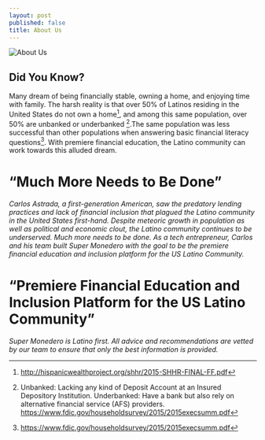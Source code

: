 ```yaml
---
layout: post
published: false
title: About Us
---
```


![About Us]({{site.baseurl}}/img/Dreams.jpg)

## Did You Know? 

Many dream of being financially stable, owning a home, and enjoying time with family. The harsh reality is that over 50% of Latinos residing in the United States do not own a home[^1], and among this same population, over 50% are unbanked or underbanked [^2].The same population was less successful than other populations when answering basic financial literacy questions[^3].  With premiere financial education, the Latino community can work towards this alluded dream. 


# “Much More Needs to Be Done”

_Carlos Astrada, a first-generation American, saw the predatory lending practices and lack of financial inclusion that plagued the Latino community in the United States first-hand. Despite meteoric growth in population as well as political and economic clout, the Latino community continues to be underserved.  Much more needs to be done. As a tech entrepreneur, Carlos and his team built Super Monedero with the goal to be the premiere financial education and inclusion platform for the US Latino Community._

# “Premiere Financial Education and Inclusion Platform for the US Latino Community”

_Super Monedero is Latino first. All advice and recommendations are vetted by our team to ensure that only the best information is provided._



[^1]: http://hispanicwealthproject.org/shhr/2015-SHHR-FINAL-FF.pdf
[^2]: Unbanked: Lacking any kind of Deposit Account at an Insured Depository Institution. Underbanked: Have a bank but also rely on alternative financial service (AFS) providers. https://www.fdic.gov/householdsurvey/2015/2015execsumm.pdf
[^3]: https://www.fdic.gov/householdsurvey/2015/2015execsumm.pdf 
